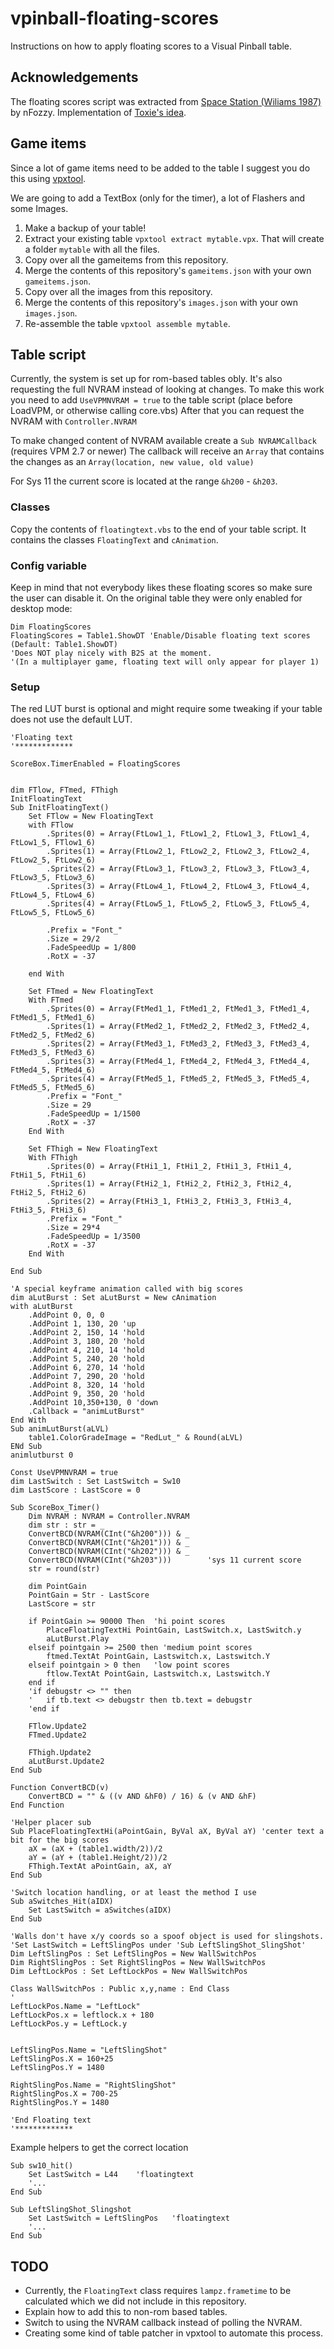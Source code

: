 # vpinball-floating-scores

Instructions on how to apply floating scores to a Visual Pinball table.

## Acknowledgements

The floating scores script was extracted from [Space Station (Wiliams 1987)](https://www.vpforums.org/index.php?app=downloads&showfile=12717) by nFozzy. Implementation of [Toxie's idea](http://www.vpforums.org/index.php?showtopic=39255).

## Game items

Since a lot of game items need to be added to the table I suggest you do this using [vpxtool](https://github.com/francisdb/vpxtool).

We are going to add a TextBox (only for the timer), a lot of Flashers and some Images.

1. Make a backup of your table!
2. Extract your existing table `vpxtool extract mytable.vpx`. That will create a folder `mytable` with all the files.
3. Copy over all the gameitems from this repository.
4. Merge the contents of this repository's `gameitems.json` with your own `gameitems.json`.
5. Copy over all the images from this repository.
6. Merge the contents of this repository's `images.json` with your own `images.json`.
7. Re-assemble the table `vpxtool assemble mytable`.

## Table script

Currently, the system is set up for rom-based tables obly. It's also requesting the full NVRAM instead of looking at changes.
To make this work you need to add `UseVPMNVRAM = true` to the table script (place before LoadVPM, or otherwise calling core.vbs)
After that you can request the NVRAM with `Controller.NVRAM`

To make changed content of NVRAM available create a `Sub NVRAMCallback` (requires VPM 2.7 or newer)
The callback will receive an `Array` that contains the changes as an `Array(location, new value, old value)`

For Sys 11 the current score is located at the range `&h200` - `&h203`.

### Classes

Copy the contents of `floatingtext.vbs` to the end of your table script. It contains the classes `FloatingText` and `cAnimation`.

### Config variable

Keep in mind that not everybody likes these floating scores so make sure the user can disable it. On the original table they were only enabled for desktop mode:

```vbscript
Dim FloatingScores
FloatingScores = Table1.ShowDT 'Enable/Disable floating text scores  (Default: Table1.ShowDT)
'Does NOT play nicely with B2S at the moment.
'(In a multiplayer game, floating text will only appear for player 1)
```

### Setup

The red LUT burst is optional and might require some tweaking if your table does not use the default LUT.

```vbscript
'Floating text
'*************

ScoreBox.TimerEnabled = FloatingScores


dim FTlow, FTmed, FThigh
InitFloatingText
Sub InitFloatingText()
	Set FTlow = New FloatingText
	with FTlow 
		.Sprites(0) = Array(FtLow1_1, FtLow1_2, FtLow1_3, FtLow1_4, FtLow1_5, FTlow1_6)
		.Sprites(1) = Array(FtLow2_1, FtLow2_2, FtLow2_3, FtLow2_4, FtLow2_5, FtLow2_6)
		.Sprites(2) = Array(FtLow3_1, FtLow3_2, FtLow3_3, FtLow3_4, FtLow3_5, FtLow3_6)
		.Sprites(3) = Array(FtLow4_1, FtLow4_2, FtLow4_3, FtLow4_4, FtLow4_5, FtLow4_6)
		.Sprites(4) = Array(FtLow5_1, FtLow5_2, FtLow5_3, FtLow5_4, FtLow5_5, FtLow5_6)
		
		.Prefix = "Font_"
		.Size = 29/2
		.FadeSpeedUp = 1/800
		.RotX = -37

	end With

	Set FTmed = New FloatingText
	With FTmed
		.Sprites(0) = Array(FtMed1_1, FtMed1_2, FtMed1_3, FtMed1_4, FtMed1_5, FtMed1_6)
		.Sprites(1) = Array(FtMed2_1, FtMed2_2, FtMed2_3, FtMed2_4, FtMed2_5, FtMed2_6)
		.Sprites(2) = Array(FtMed3_1, FtMed3_2, FtMed3_3, FtMed3_4, FtMed3_5, FtMed3_6)
		.Sprites(3) = Array(FtMed4_1, FtMed4_2, FtMed4_3, FtMed4_4, FtMed4_5, FtMed4_6)
		.Sprites(4) = Array(FtMed5_1, FtMed5_2, FtMed5_3, FtMed5_4, FtMed5_5, FtMed5_6)
		.Prefix = "Font_"
		.Size = 29
		.FadeSpeedUp = 1/1500
		.RotX = -37
	End With

	Set FThigh = New FloatingText
	With FThigh
		.Sprites(0) = Array(FtHi1_1, FtHi1_2, FtHi1_3, FtHi1_4, FtHi1_5, FtHi1_6)
		.Sprites(1) = Array(FtHi2_1, FtHi2_2, FtHi2_3, FtHi2_4, FtHi2_5, FtHi2_6)
		.Sprites(2) = Array(FtHi3_1, FtHi3_2, FtHi3_3, FtHi3_4, FtHi3_5, FtHi3_6)
		.Prefix = "Font_"
		.Size = 29*4
		.FadeSpeedUp = 1/3500
		.RotX = -37
	End With

End Sub

'A special keyframe animation called with big scores
dim aLutBurst : Set aLutBurst = New cAnimation
with aLutBurst
	.AddPoint 0, 0, 0
	.AddPoint 1, 130, 20 'up
	.AddPoint 2, 150, 14 'hold
	.AddPoint 3, 180, 20 'hold
	.AddPoint 4, 210, 14 'hold
	.AddPoint 5, 240, 20 'hold
	.AddPoint 6, 270, 14 'hold
	.AddPoint 7, 290, 20 'hold
	.AddPoint 8, 320, 14 'hold
	.AddPoint 9, 350, 20 'hold
	.AddPoint 10,350+130, 0 'down
	.Callback = "animLutBurst"
End With
Sub animLutBurst(aLVL)
	table1.ColorGradeImage = "RedLut_" & Round(aLVL)
ENd Sub
animlutburst 0

Const UseVPMNVRAM = true
dim LastSwitch : Set LastSwitch = Sw10
dim LastScore : LastScore = 0

Sub ScoreBox_Timer()
	Dim NVRAM : NVRAM = Controller.NVRAM
	dim str : str = _
	ConvertBCD(NVRAM(CInt("&h200"))) & _
	ConvertBCD(NVRAM(CInt("&h201"))) & _
	ConvertBCD(NVRAM(CInt("&h202"))) & _
	ConvertBCD(NVRAM(CInt("&h203")))		'sys 11 current score
	str = round(str)

	dim PointGain
	PointGain = Str - LastScore	
	LastScore = str

	if PointGain >= 90000 Then	'hi point scores
		PlaceFloatingTextHi PointGain, LastSwitch.x, LastSwitch.y	
		aLutBurst.Play
	elseif pointgain >= 2500 then 'medium point scores	
		ftmed.TextAt PointGain, Lastswitch.x, Lastswitch.Y
	elseif pointgain > 0 then	'low point scores
		ftlow.TextAt PointGain, Lastswitch.x, Lastswitch.Y
	end if
	'if debugstr <> "" then 
	'	if tb.text <> debugstr then tb.text = debugstr
	'end if

	FTlow.Update2
	FTmed.Update2

	FThigh.Update2
	aLutBurst.Update2
End Sub

Function ConvertBCD(v)
	ConvertBCD = "" & ((v AND &hF0) / 16) & (v AND &hF)
End Function

'Helper placer sub
Sub PlaceFloatingTextHi(aPointGain, ByVal aX, ByVal aY)	'center text a bit for the big scores
	aX = (aX + (table1.width/2))/2
	aY = (aY + (table1.Height/2))/2
	FThigh.TextAt aPointGain, aX, aY
End Sub

'Switch location handling, or at least the method I use
Sub aSwitches_Hit(aIDX)
	Set LastSwitch = aSwitches(aIDX)
End Sub

'Walls don't have x/y coords so a spoof object is used for slingshots.
'Set LastSwitch = LeftSlingPos under 'Sub LeftSlingShot_SlingShot' 
Dim LeftSlingPos : Set LeftSlingPos = New WallSwitchPos
Dim RightSlingPos : Set RightSlingPos = New WallSwitchPos
Dim LeftLockPos : Set LeftLockPos = New WallSwitchPos

Class WallSwitchPos : Public x,y,name : End Class
'
LeftLockPos.Name = "LeftLock"
LeftLockPos.x = leftlock.x + 180
LeftLockPos.y = LeftLock.y


LeftSlingPos.Name = "LeftSlingShot"
LeftSlingPos.X = 160+25
LeftSlingPos.Y = 1480

RightSlingPos.Name = "RightSlingShot"
RightSlingPos.X = 700-25
RightSlingPos.Y = 1480

'End Floating text
'*************
```

Example helpers to get the correct location

```vbscript
Sub sw10_hit()
	Set LastSwitch = L44	'floatingtext
	'...
End Sub

Sub LeftSlingShot_Slingshot
	Set LastSwitch = LeftSlingPos	'floatingtext
	'...
End Sub
```

## TODO

* Currently, the `FloatingText` class requires `lampz.frametime` to be calculated which we did not include in this repository.
* Explain how to add this to non-rom based tables.
* Switch to using the NVRAM callback instead of polling the NVRAM.
* Creating some kind of table patcher in vpxtool to automate this process.

